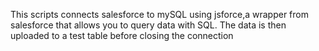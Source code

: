This scripts connects salesforce to mySQL using jsforce,a wrapper from salesforce that allows you to query data with SQL. The data is then uploaded to a test table before closing the connection